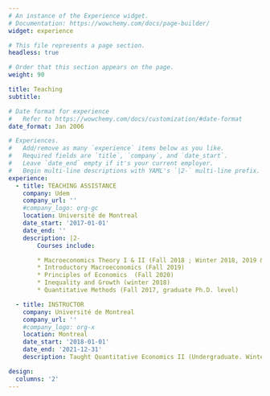 ```yaml
---
# An instance of the Experience widget.
# Documentation: https://wowchemy.com/docs/page-builder/
widget: experience

# This file represents a page section.
headless: true

# Order that this section appears on the page.
weight: 90

title: Teaching
subtitle:

# Date format for experience
#   Refer to https://wowchemy.com/docs/customization/#date-format
date_format: Jan 2006

# Experiences.
#   Add/remove as many `experience` items below as you like.
#   Required fields are `title`, `company`, and `date_start`.
#   Leave `date_end` empty if it's your current employer.
#   Begin multi-line descriptions with YAML's `|2-` multi-line prefix.
experience:
  - title: TEACHING ASSISTANCE
    company: Udem
    company_url: ''
    #company_logo: org-gc
    location: Université de Montreal
    date_start: '2017-01-01'
    date_end: ''
    description: |2-
        Courses include:

        * Macroeconomics Theory I & II (Fall 2018 ; Winter 2018, 2019 & 2020)
        * Introductory Macroeconomics (Fall 2019)
        * Principles of Economics  (Fall 2020)
        * Inequality and Growth (winter 2018)
        * Quantitative Methods (Fall 2017, graduate Ph.D. level)

  - title: INSTRUCTOR
    company: Université de Montreal
    company_url: ''
    #company_logo: org-x
    location: Montreal
    date_start: '2018-01-01'
    date_end: '2021-12-31'
    description: Taught Quantitative Economics II (Undergraduate. Winter 2018, 2020 & 2021 ; Fall 2019 & 2020)

design:
  columns: '2'
---
```

